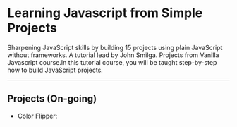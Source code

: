 # Learning Javascript from Simple Projects

Sharpening JavaScript skills by building 15 projects using plain JavaScript without frameworks. A tutorial lead by John Smilga. Projects from Vanilla Javascript course.In this tutorial course, you will be taught step-by-step how to build JavaScript projects. 

---------
## Projects (On-going)

- Color Flipper:
  
